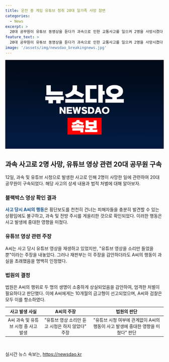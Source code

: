```yaml
---
title: 운전 중 게임 유튜브 청취 20대 일가족 사망 참변
categories:
  - News
excerpt: >
  20대 공무원이 유튜브 동영상을 듣다가 과속으로 인한 교통사고를 일으켜 2명을 사망시켰다. 법원은 A씨에게 금고 10개월을 선고했으며, 블랙박스 영상에는 사고 전 피해자들을 충분히 발견할 수 있었던 것으로 나타났다. A씨는 유튜브를 소리만 들었다고 주장했지만, 재판부는 과속 및 전방주시 게을림과 관련하여 엄한 처벌이 필요하다고 판단했다. A씨는 직위가 해제되었고, 판결에 대해 A씨와 검찰이 모두 항소했다.
feature_text: >
  20대 공무원이 유튜브 동영상을 듣다가 과속으로 인한 교통사고를 일으켜 2명을 사망시켰다. 법원은 A씨에게 금고 10개월을 선고했으며, 블랙박스 영상에는 사고 전 피해자들을 충분히 발견할 수 있었던 것으로 나타났다. A씨는 유튜브를 소리만 들었다고 주장했지만, 재판부는 과속 및 전방주시 게을림과 관련하여 엄한 처벌이 필요하다고 판단했다. A씨는 직위가 해제되었고, 판결에 대해 A씨와 검찰이 모두 항소했다.
image: '/assets/img/newsdao_breakingnews.jpg'
---
```


<p><img src="/assets/img/newsdao_breakingnews.jpg" alt="flaretime 속보" /></p>

<h2 data-ke-size="size26">과속 사고로 2명 사망, 유튜브 영상 관련 20대 공무원 구속</h2>

<p data-ke-size="size16">12일, 과속 및 유튜브 시청으로 발생한 사고로 인해 2명이 사망한 일에 관련하여 20대 공무원이 구속되었다. 해당 사고의 상세 내용과 법적 처벌에 대해 알아보자.</p>

<h3>블랙박스 영상 확인 결과</h3>

<p data-ke-size="size16"><b><span style="color: #1a5490;">사고 당시 A씨의 행동</span></b>은 횡단보도를 천천히 건너는 피해자들을 충분히 발견할 수 있는 상황임에도 불구하고, 과속 및 전방 주시를 게을리한 것으로 확인되었다. 이러한 행동은 사고 발생에 중대한 영향을 미쳤다.</p>

<h3>유튜브 영상 관련 주장</h3>

<p data-ke-size="size16">A씨는 사고 당시 유튜브 영상을 재생하고 있었지만, "유튜브 영상을 소리만 들었을 뿐"이라는 주장을 내놓았다. 그러나 재판부는 이 주장을 감안하더라도 A씨의 행동이 과실을 초래했음을 명백히 인정했다.</p>

<h3>법원의 결정</h3>

<p data-ke-size="size16">법원은 A씨의 행위로 두 명의 생명이 소중하게 상실되었음을 감안하여, 엄격한 처벌이 필요하다고 판단했다. 이에 A씨에게는 10개월의 금고형이 선고되었으며, A씨와 검찰은 모두 이를 항소하였다.</p>

<table>
    <thead>
        <tr>
            <th style="text-align: center;">사고 발생 사실</th>
            <th style="text-align: center;">A씨의 주장</th>
            <th style="text-align: center;">법원의 판단</th>
        </tr>
    </thead>
    <tbody>
        <tr>
            <td style="text-align: center;">A씨 과속 및 유튜브 시청 중 사고 발생</td>
            <td style="text-align: center;">"유튜브 영상 소리만 듣고 시청은 하지 않았다" 주장</td>
            <td style="text-align: center;">"유튜브 시청 여부에 관계없이 A씨의 행동이 사고 발생에 중대한 영향을 미쳤다" 판단</td>
        </tr>
    </tbody>
</table>

<p data-ke-size="size16">&nbsp;</p>
실시간 뉴스 속보는, <a href="https://newsdao.kr" rel="dofollow">https://newsdao.kr</a>


